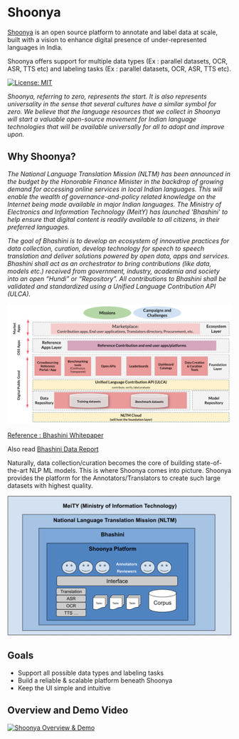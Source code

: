 # Shoonya #
[Shoonya](http://shoonya.ai4bharat.org/) is an open source platform to annotate and label data at scale, built with a vision to enhance digital presence of under-represented languages in India. 

Shoonya offers support for multiple data types (Ex : parallel datasets, OCR, ASR, TTS etc) and labeling tasks (Ex : parallel datasets, OCR, ASR, TTS etc).

[![License: MIT](https://img.shields.io/badge/License-MIT-yellow.svg)](https://opensource.org/licenses/MIT)

_Shoonya, referring to zero, represents the start. It is also represents universality in the sense that several cultures have a similar symbol for zero. We believe that the language resources that we collect in Shoonya will start a valuable open-source movement for Indian language technologies that will be available universally for all to adopt and improve upon._


## Why Shoonya?
_The National Language Translation Mission (NLTM) has been announced in the budget by the Honorable Finance Minister in the backdrop of growing demand for accessing online services in local Indian languages. This will enable the wealth of governance-and-policy related knowledge on the Internet being made available in major Indian languages. The Ministry of Electronics and Information Technology (MeitY) has launched 'Bhashini' to help ensure that digital content is readily available to all citizens, in their preferred languages._

_The goal of Bhashini is to develop an ecosystem of innovative practices for data collection, curation, develop technology for speech to speech translation and deliver solutions powered by open data, apps and services. Bhashini shall act as an orchestrator to bring contributions (like data, models etc.) received from government, industry, academia and society into an open “Hundi” or “Repository”. All contributions to Bhashini shall be validated and standardized using a Unified Language Contribution API (ULCA)._
<br>

![NLTM Architecture](https://github.com/AI4Bharat/Shoonya/blob/master/docs/shoonya/images/nltm-architecture.png)
  
[Reference : Bhashini Whitepaper](https://www.meity.gov.in/writereaddata/files/Bhashini%20Whitepaper%20ver%206.0.pdf)

Also read [Bhashini Data Report](https://indicnlp.ai4bharat.org/static/documents/DMU_Data_Report_May_2022.pdf) 

Naturally, data collection/curation becomes the core of building state-of-the-art NLP ML models. This is where Shoonya comes into picture. Shoonya provides the platform for the Annotators/Translators to create such large datasets with highest quality.

![Shoonya High Level View](https://github.com/AI4Bharat/Shoonya/blob/master/docs/shoonya/images/shoonya-layer.png)


## Goals
* Support all possible data types and labeling tasks
* Build a reliable & scalable platform beneath Shoonya
* Keep the UI simple and intuitive

## Overview and Demo Video
[![Shoonya Overview & Demo](https://img.youtube.com/vi/xQM0IxR6duw/0.jpg)](https://www.youtube.com/watch?v=xQM0IxR6duw)



